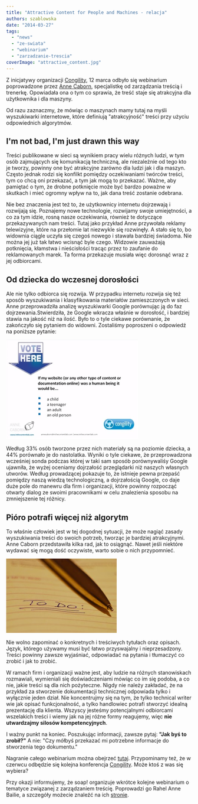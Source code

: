 ```yaml
---
title: "Attractive Content for People and Machines - relacja"
authors: szablowska
date: "2014-03-27"
tags:
  - "news"
  - "ze-swiata"
  - "webinarium"
  - "zarzadzanie-trescia"
coverImage: "attractive_content.jpg"
---
```


Z inicjatywy organizacji [Congility](http://www.congility.com/ "Congility"), 12
marca odbyło się webinarium poprowadzone przez
[Anne Caborn](http://www.inthecontentlab.com/about/ "Anne Caborn"), specjalistkę
od zarządzania treścią i trenerkę. Opowiadała ona o tym co sprawia, że treść
staje się atrakcyjna dla użytkownika i dla maszyny.

<!--truncate-->

Od razu zaznaczmy, że mówiąc o maszynach mamy tutaj na myśli wyszukiwarki
internetowe, które definiują "atrakcyjność" treści przy użyciu odpowiednich
algorytmów.

## I'm not bad, I'm just drawn this way

Treści publikowane w sieci są wynikiem pracy wielu różnych ludzi, w tym osób
zajmujących się komunikacją techniczną, ale niezależnie od tego kto je tworzy,
powinny one być atrakcyjne zarówno dla ludzi jak i dla maszyn. Często jednak
rodzi się konfilkt pomiędzy oczekiwaniami twórców treści, tym co chcą oni
przekazać, a tym jak mogą to przekazać. Ważne, aby pamiętać o tym, że drobne
potknięcie może być bardzo poważne w skutkach i mieć ogromny wpływ na to, jak
dana treść zostanie odebrana.

Nie bez znaczenia jest też to, że użytkownicy internetu dojrzewają i rozwijają
się. Poznajemy nowe technologie, rozwijamy swoje umiejętności, a co za tym
idzie, rosną nasze oczekiwania, również te dotyczące przekazywanych nam treści.
Tutaj jako przykład Anne przywołała reklamy telewizyjne, które na przełomie lat
niezwykle się rozwinęły. A stało się to, bo widownia ciągle uczyła się czegoś
nowego i stawała bardziej świadoma. Nie można jej już tak łatwo wcisnąć byle
czego. Widzowie zauważają potknięcia, kłamstwa i nieścisłości tracąc przez to
zaufanie do reklamowanych marek. Ta forma przekazuje musiała więc dorosnąć wraz
z jej odbiorcami.

## Od dziecka do wczesnej dorosłości

Ale nie tylko odbiorca się rozwija. W przypadku internetu rozwija się też sposób
wyszukiwania i klasyfikowania materiałów zamieszczonych w sieci. Anne
przeprowadziła analizę wyszukiwarki Google porównując ją do faz
dojrzewania.Stwierdziła, że Google wkracza właśnie w dorosłość, i bardziej
stawia na jakość niż na ilość. Było to o tyle ciekawe porównanie, że zakończyło
się pytaniem do widowni. Zostaliśmy poproszeni o odpowiedź na poniższe pytanie:

[![webinarium-vote](images/webinarium-vote.png)](http://techwriter.pl/wp-content/uploads/2014/03/webinarium-vote.png)

Według 33% osób tworzone przez nich materiały są na poziomie dziecka, a 44%
porównało je do nastolatka. Wyniki o tyle ciekawe, że przeprowadzona wcześniej
sonda podczas której w taki sam sposób porównywaliśy Google ujawniła, że wyżej
oceniamy dojrzałość przeglądarki niż naszych własnych utworów. Według
prowadzącej pokazuje to, że istnieje pewna przepaść pomiędzy naszą wiedzą
technologiczną, a dojrzałością Google, co daje duże pole do manewru dla firm i
organizacji, które powinny rozpocząć otwarty dialog ze swoimi pracownikami w
celu znalezienia sposobu na zmniejszenie tej różnicy.

## Pióro potrafi więcej niż algorytm

To właśnie człowiek jest w tej dogodnej sytuacji, że może nagiąć zasady
wyszukiwania treści do swoich potrzeb, tworząc je bardziej atrakcyjnymi. Anne
Caborn przedstawiła kilka rad, jak to osiągnąć. Nawet jeśli niektóre wydawać się
mogą dość oczywiste, warto sobie o nich przypomnieć.

![to_do](images/to_do-300x201.jpg)

Nie wolno zapominać o konkretnych i treściwych tytułach oraz opisach. Język,
którego używamy musi być łatwo przyswajalny i nieprzesadzony. Treści powinny
zawsze wyjaśniać, odpowiadać na pytania i tłumaczyć co zrobić i jak to zrobić.

W ramach firm i organizacji ważne jest, aby ludzie na różnych stanowiskach
rozmawiali, wymieniali się doświadczeniami mówiąc co im się podoba, a co nie,
jakie treści są dla nich pożyteczne. Nigdy nie należy zakładać, że na przykład
za stworzenie dokumentacji technicznej odpowiada tylko i wyłącznie jeden dział.
Nie koncentrujmy się na tym, że tylko technical writer wie jak opisać
funkcjonalność, a tylko handlowiec potrafi stworzyć idealną prezentację dla
klienta. Wszyscy jesteśmy potencjalnymi odbiorcami wszelakich treści i wiemy jak
na jej różne formy reagujemy, więc **nie utwardzajmy silosów kompetencyjnych**.

I ważny punkt na koniec. Poszukując informacji, zawsze pytaj: **"Jak byś to
zrobił?"** A nie: "Czy mółbyś przekazać mi potrzebne informacje do stworzenia
tego dokumentu."

Nagranie całego webinarium można obejrzeć
[tutaj](https://www.youtube.com/watch?v=bm8784PN17M&feature=youtu.be).
Przypominamy też, że w czerwcu odbędzie się kolejna konferencja
[Congility](http://www.congility.com/congility-2014/). Może ktoś z was się
wybiera?

Przy okazji informujemy, że soap! organizuje wkrótce kolejne webinarium o
tematyce związanej z zarządzaniem treścię. Poprowadzi go Rahel Anne Bailie, a
szczegóły możecie znaleźć na ich
[stronie](http://www.soapconf.com/dont-miss-webinar/).

